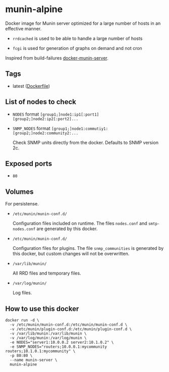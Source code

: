# munin-alpine

Docker image for Munin server optimized for a large number of hosts in an effective manner.

* `rrdcached` is used to be able to handle a large number of hosts

* `fcgi` is used for generation of graphs on demand and not cron

Inspired from build-failures [docker-munin-server](https://github.com/build-failure/docker-munin-server).

## Tags

* latest ([Dockerfile](https://github.com/aheimsbakk/munin-alpine/Dockerfile))

## List of nodes to check

* `NODES` format `[group1;]node1:ip1[:port1] [group2;]node2:ip2[:port2]...`

* `SNMP_NODES` format `[group1;]node1:commutiy1: [group2;]node2:community2:...`

    Check SNMP units directly from the docker. Defaults to SNMP version 2c.

## Exposed ports

* `80`

## Volumes

For persistense.

* `/etc/munin/munin-conf.d/`

    Configuration files included on runtime. The files `nodes.conf` and `smtp-nodes.conf` are generated by this docker.

* `/etc/munin/munin-conf.d/`

    Configuration files for plugins. The file `snmp_communities` is generated by this docker, but custom changes will not be overwritten.

* `/var/lib/munin/` 

    All RRD files and temporary files.

* `/var/log/munin/`

    Log files.

## How to use this docker 

```
docker run -d \
  -v /etc/munin/munin-conf.d:/etc/munin/munin-conf.d \
  -v /etc/munin/plugin-conf.d:/etc/munin/plugin-conf.d \
  -v /var/lib/munin:/var/lib/munin \
  -v /var/log/munin:/var/log/munin \
  -e NODES="server1:10.0.0.2 server2:10.1.0.2" \
  -e SNMP_NODES="routers;10.0.0.1:mycommunity routers;10.1.0.1:mycommunity" \
  -p 80:80 \
  --name munin-server \ 
  munin-alpine
```
